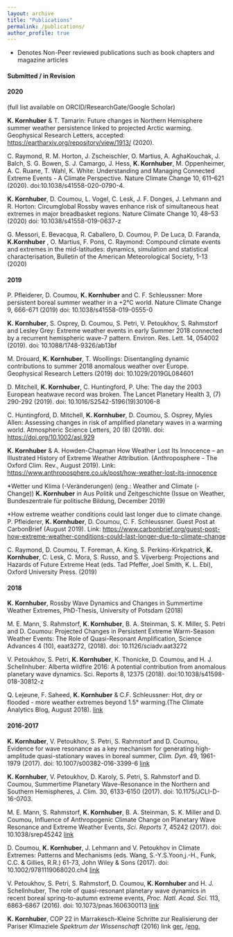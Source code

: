 ```yaml
---
layout: archive
title: "Publications"
permalink: /publications/
author_profile: true
---
```


*  Denotes Non-Peer reviewed publications such as book chapters and magazine articles

#### Submitted / in Revision

#### 2020
(full list available on ORCID/ResearchGate/Google Scholar)

**K. Kornhuber** & T. Tamarin: Future changes in Northern Hemisphere summer weather persistence linked to projected Arctic warming. Geophysical Research Letters, accepted: https://eartharxiv.org/repository/view/1913/ (2020).

C. Raymond, R. M. Horton, J. Zscheischler, O. Martius, A. AghaKouchak, J. Balch, S. G. Bowen, S. J. Camargo, J. Hess, **K. Kornhuber**, M. Oppenheimer, A. C. Ruane, T. Wahl, K. White: Understanding and Managing Connected Extreme Events - A Climate Perspective. Nature Climate Change 10, 611–621 (2020). doi:10.1038/s41558-020-0790-4.

**K. Kornhuber**, D. Coumou, L. Vogel, C. Lesk, J. F. Donges, J. Lehmann and R. Horton: Circumglobal Rossby waves enhance risk of simultaneous heat extremes in major breadbasket regions. Nature Climate Change 10, 48–53 (2020) doi: 10.1038/s41558-019-0637-z

G. Messori, E. Bevacqua, R. Caballero, D. Coumou, P. De Luca, D. Faranda, **K.Kornhuber** , O. Martius, F. Pons, C. Raymond: Compound climate events and extremes in the mid-latitudes: dynamics, simulation and statistical characterisation, Bulletin of the American Meteorological Society, 1-13 (2020)

#### 2019

P. Pfleiderer, D. Coumou, **K. Kornhuber** and C. F. Schleussner: More persistent boreal summer weather in a +2°C world. Nature Climate Change 9, 666-671 (2019)
doi: 10.1038/s41558-019-0555-0

**K. Kornhuber**, S. Osprey, D. Coumou, S. Petri, V. Petoukhov, S. Rahmstorf and Lesley Grey: Extreme weather events in early Summer 2018 connected by a recurrent hemispheric wave-7 pattern. Environ. Res. Lett. 14, 054002 (2019). doi: 10.1088/1748-9326/ab13bf

M. Drouard, **K. Kornhuber**, T. Woollings: Disentangling dynamic contributions to summer 2018 anomalous weather over Europe. Geophysical Research Letters (2019) 
doi: 10.1029/2019GL084601

D. Mitchell, **K. Kornhuber**, C. Huntingford, P. Uhe: The day the 2003 European heatwave record was broken. The Lancet Planetary Health 3, (7) 290-292 (2019). 
doi: 10.1016/S2542-5196(19)30106-8

C. Huntingford, D. Mitchell, **K. Kornhuber**, D. Coumou, S. Osprey, Myles Allen: Assessing changes in risk of amplified planetary waves in a warming world. Atmospheric Science Letters, 20 (8) (2019). doi: https://doi.org/10.1002/asl.929

**K. Kornhuber** & A. Howden-Chapman How Weather Lost Its Innocence – an Illustrated History of Extreme Weather Attribution.          (Anthroposphere - The Oxford Clim. Rev., August 2019). Link: https://www.anthroposphere.co.uk/post/how-weather-lost-its-innocence

*Wetter und Klima (-Veränderungen) (eng.: Weather and Climate (-Change))
**K. Kornhuber** in Aus Politik und Zeitgeschichte
(Issue on Weather, Bundeszentrale für politische Bildung, December 2019)

*How extreme weather conditions could last longer due to climate change. P. Pfleiderer, 
**K. Kornhuber**, D. Coumou, C. F. Schleussner. Guest Post at CarbonBrief (August 2019). Link: https://www.carbonbrief.org/guest-post-how-extreme-weather-conditions-could-last-longer-due-to-climate-change

C. Raymond, D. Coumou, T. Foreman, A. King, S. Perkins-Kirkpatrick, **K. Kornhuber**, C. Lesk, C. Mora, S. Russo, and S. Vijverberg: Projections and Hazards of Future Extreme Heat (eds. Tad Pfeffer, Joel Smith, K. L. Ebi), Oxford University Press. (2019)

#### 2018

**K. Kornhuber**, Rossby Wave Dynamics and Changes in Summertime Weather Extremes, 
PhD-Thesis, University of Potsdam (2018)

M. E. Mann, S. Rahmstorf, **K. Kornhuber**, B. A. Steinman, S. K. Miller, S. Petri and D. Coumou: Projected Changes in Persistent Extreme Warm-Season Weather Events: The Role of Quasi-Resonant Amplification, Science Advances 4 (10), eaat3272, (2018). doi: 10.1126/sciadv.aat3272  

V. Petoukhov, S. Petri, **K. Kornhuber**, K. Thonicke, D. Coumou, and H. J. Schellnhuber: Alberta wildfire 2016: A potential contribution from anomalous planetary wave dynamics. Sci. Reports 8, 12375 (2018).  doi:10.1038/s41598-018-30812-z

Q. Lejeune, F. Saheed, **K. Kornhuber** & C.F. Schleussner: Hot, dry or flooded - more weather extremes beyond 1.5° warming.(The Climate Analytics Blog, August 2018). [link](https://climateanalytics.org/blog/2018/hot-dry-or-flooded-more-weather-extremes-beyond-15c-warming/)

#### 2016-2017

**K. Kornhuber**, V. Petoukhov, S. Petri, S. Rahmstorf and D. Coumou, Evidence for wave resonance as a key mechanism for generating high-amplitude quasi-stationary waves in boreal summer, *Clim. Dyn.* 49, 1961-1979 (2017). doi: 10.1007/s00382-016-3399-6 [link](https://journals.ametsoc.org/view/journals/clim/30/16/jcli-d-16-0703.1.xml)

**K. Kornhuber**, V. Petoukhov, D. Karoly, S. Petri, S. Rahmstorf and D. Coumou, Summertime Planetary Wave-Resonance in the Northern and Southern Hemispheres, J. Clim. 30, 6133-6150 (2017). doi: 10.1175/JCLI-D-16-0703. 

M. E. Mann, S. Rahmstorf, **K. Kornhuber**, B. A. Steinman, S. K. Miller and D. Coumou, Influence of Anthropogenic Climate Change on Planetary Wave Resonance and Extreme Weather Events, *Sci. Reports* 7, 45242 (2017). doi: 10.1038/srep45242 [link](https://www.nature.com/articles/srep45242)

D. Coumou, **K. Kornhuber**, J. Lehmann and V. Petoukhov in Climate Extremes: Patterns and Mechanisms (eds. Wang, S.-Y.S.Yoon,j.-H., Funk, C.C. & Gillies, R.R.) 61-73, John Wiley & Sons (2017). doi: 10.1002/9781119068020.ch4 [link](https://www.wiley.com/en-us/Climate+Extremes%3A+Patterns+and+Mechanisms-p-9781119067849)

V. Petoukhov, S. Petri, S. Rahmstorf, D. Coumou, **K. Kornhuber** and H. J. Schellnhuber, The role of quasi-resonant planetary wave dynamics in recent boreal spring-to-autumn extreme events, *Proc. Natl. Acad. Sci.* 113, 6863-6867 (2016). doi: 10.1073/pnas.1606300113 [link](https://www.pnas.org/content/113/25/6862)

**K. Kornhuber**, COP 22 in Marrakesch-Kleine Schritte zur Realisierung der Pariser Klimaziele *Spektrum der Wissenschaft* (2016) link [ger.](https://scilogs.spektrum.de/klimalounge/cop-22-in-marrakesch-kleine-schritte-zur-realisierung-der-pariser-klimaziele/)
/[eng.](https://climate-exchange.org/2017/01/09/cop22-marrakesh-small-steps-towards-the-paris-climate-goals/)



<!--{% if author.googlescholar %}
  You can also find my articles on <u><a href="{{author.googlescholar}}">my Google Scholar profile</a>.</u>
{% endif %}-->

<!--{% include base_path %}-->

<!--{% for post in site.publications reversed %}
  {% include archive-single.html %}
{% endfor %}-->
